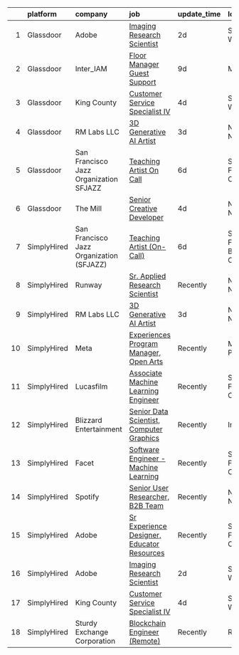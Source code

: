 

|    | platform    | company                                  | job                                                                                                                                                                                                                                                                                                                                                                                                                                                                                                                                                                                                                                                                                                                                                                                                                                                                                  | update_time   | location                   |
|---:|:------------|:-----------------------------------------|:-------------------------------------------------------------------------------------------------------------------------------------------------------------------------------------------------------------------------------------------------------------------------------------------------------------------------------------------------------------------------------------------------------------------------------------------------------------------------------------------------------------------------------------------------------------------------------------------------------------------------------------------------------------------------------------------------------------------------------------------------------------------------------------------------------------------------------------------------------------------------------------|:--------------|:---------------------------|
|  1 | Glassdoor   | Adobe                                    | [Imaging Research Scientist](https://www.glassdoor.com/partner/jobListing.htm?pos=103&ao=1136043&s=58&guid=00000183c0bbd1258f93e03f13d366ae&src=GD_JOB_AD&t=SR&vt=w&cs=1_a9eaf86f&cb=1665385877994&jobListingId=1008193514053&jrtk=3-0-1gf0bnkagg2ej801-1gf0bnkb528im000-f6d4fb90b11f2144-)                                                                                                                                                                                                                                                                                                                                                                                                                                                                                                                                                                                          | 2d            | Seattle, WA                |
|  2 | Glassdoor   | Inter_IAM                                | [Floor Manager   Guest Support](https://www.glassdoor.com/partner/jobListing.htm?pos=106&ao=1136043&s=58&guid=00000183c0bbd1258f93e03f13d366ae&src=GD_JOB_AD&t=SR&vt=w&ea=1&cs=1_5c9c9f6c&cb=1665385877995&jobListingId=1008173048006&jrtk=3-0-1gf0bnkagg2ej801-1gf0bnkb528im000-6baa922eff9a97fd-)                                                                                                                                                                                                                                                                                                                                                                                                                                                                                                                                                                                  | 9d            | Manhattan                  |
|  3 | Glassdoor   | King County                              | [Customer Service Specialist IV](https://www.glassdoor.com/partner/jobListing.htm?pos=104&ao=1136043&s=58&guid=00000183c0bbd1258f93e03f13d366ae&src=GD_JOB_AD&t=SR&vt=w&cs=1_34eccddd&cb=1665385877995&jobListingId=1008186901069&jrtk=3-0-1gf0bnkagg2ej801-1gf0bnkb528im000-c3d582e9d818aba3-)                                                                                                                                                                                                                                                                                                                                                                                                                                                                                                                                                                                      | 4d            | Seattle, WA                |
|  4 | Glassdoor   | RM Labs LLC                              | [3D Generative AI Artist](https://www.glassdoor.com/partner/jobListing.htm?pos=102&ao=1110586&s=58&guid=00000183c0bbd1258f93e03f13d366ae&src=GD_JOB_AD&t=SR&vt=w&ea=1&cs=1_47ebdb5a&cb=1665385877994&jobListingId=1008190172064&cpc=3BA4CE39D5B5DEF5&jrtk=3-0-1gf0bnkagg2ej801-1gf0bnkb528im000-a101640b2a25769e--6NYlbfkN0DAwgduWqBP7ymGN-lTADpinz2i-23XbRAyg5ywqS-MDRMEPY4xgQIz3GME-UDiJJLBmqKVmKMsAF5-ZqxYJqQ4-XCnGNMWWXC8u0OiK-_kQL0XAZiviRYjP6kzoBeSgBD8YDk_SLyHKGQAAN-Nd0Fy3CyajKfYiX1OJoHfH8hCsRIa6Pu3XuKs1jaWJtgQSmSvIsb6iOg0ee3is4NQ0zdQfFEl92oDHzMM423yB6ooPa4mw7pH9sf_IORAcFV4rLTZUj3sWKzFsval-RMP-kB4K-o-v8dly2_PRApH1neZeHkQhltezNBD5VOyHWv84HdkvSHIxYdd_iOxWURSloPj4DmKIUkce6qFQifzdGhaZl0kk31-HlJ9zHqVCvnXHrAoUjerNnH4Q30_lD8vwc8JrPExiR3j8hUB8lWnmytIgfS8MeXv9ZcX5OH-CeWAlWsk0QxmXBBVAY18g3IlaBSlY43EELFHEEhb-yS0E3lT_6Vo_NDxCTAydoZFlIzNdi4jd-nzx-hNdw%3D%3D)       | 3d            | New York, NY               |
|  5 | Glassdoor   | San Francisco Jazz Organization  SFJAZZ  | [Teaching Artist  On Call ](https://www.glassdoor.com/partner/jobListing.htm?pos=101&ao=1110586&s=58&guid=00000183c0bbd1258f93e03f13d366ae&src=GD_JOB_AD&t=SR&vt=w&ea=1&cs=1_999ad07f&cb=1665385877994&jobListingId=1008182220602&cpc=459542F86C2FA7A2&jrtk=3-0-1gf0bnkagg2ej801-1gf0bnkb528im000-54e33623c616ada1--6NYlbfkN0BTT1lo8Jwdy_hu5PBsWOg-OgEs4ry3bvHurgSPaoaOHGO1V8_oStUu-IOgcecftEzwODs_iY5s0yVMtSf49Ee8650VAk6OZhIOLzjOfzyADQiK_aFUA_fYDjMgSAxUuKkEsHE7GSh_NxzkwRNLFUQ7DXBrNr4U2tyJlGhve36Y2wiyAG7I1qNNANtxdY4BOa2RrvocnjXymp9om3SKFmYIG588D-Ut85-O7IDN2oIFIdb25uUB4ngw8MEDOF2_q6IONg8yhDIW63QQidVcNYhRns1RjaccOesGL5h4d5y4iQCXd8lwyzPnqxdXniqCXtRELP99f7MSWeRCRFjwhMY10NPaN-85-YYsBq-jjHVX1RFJHJRmhA0IU8s4sGNLP6p1cbulb4HF_KOp7s3JC4ku-6iaQSmm6LBD51sW7JqZlWZMsdya_PNBNI-R2BoVGXXeS4spYulFLoz7-wYL172BTpZCm5t7ja8f3MRwYdEv_Jl-GDE0Nx2Ua3S__of0iQRAFJQ-locOFSOnZ1mQJnI5) | 6d            | San Francisco, CA          |
|  6 | Glassdoor   | The Mill                                 | [Senior Creative Developer](https://www.glassdoor.com/partner/jobListing.htm?pos=105&ao=1136043&s=58&guid=00000183c0bbd1258f93e03f13d366ae&src=GD_JOB_AD&t=SR&vt=w&ea=1&cs=1_3ee12538&cb=1665385877995&jobListingId=1008187777918&jrtk=3-0-1gf0bnkagg2ej801-1gf0bnkb528im000-25596ddad6d95f86-)                                                                                                                                                                                                                                                                                                                                                                                                                                                                                                                                                                                      | 4d            | New York, NY               |
|  7 | SimplyHired | San Francisco Jazz Organization (SFJAZZ) | [Teaching Artist (On-Call)](https://www.simplyhired.com/job/GKLju0fN3VjuHuLuBFeDe1JElAIneTUc0GzSaguzZNnOXrm6fpA4YQ?q=generative+artist)                                                                                                                                                                                                                                                                                                                                                                                                                                                                                                                                                                                                                                                                                                                                              | 6d            | San Francisco Bay Area, CA |
|  8 | SimplyHired | Runway                                   | [Sr. Applied Research Scientist](https://www.simplyhired.com/job/9tTkkFY-eqZyrdSvCvKWNVfqWkVH8Svjc_29lorXXalIjfC-nAq1EA?q=generative+artist)                                                                                                                                                                                                                                                                                                                                                                                                                                                                                                                                                                                                                                                                                                                                         | Recently      | New York, NY               |
|  9 | SimplyHired | RM Labs LLC                              | [3D Generative AI Artist](https://www.simplyhired.com/job/0NI-_9gosau_q0F8i-ATfDXWK1m6hurcDkno7wt9YLgPFEIJJ66txA?q=generative+artist)                                                                                                                                                                                                                                                                                                                                                                                                                                                                                                                                                                                                                                                                                                                                                | 3d            | New York, NY               |
| 10 | SimplyHired | Meta                                     | [Experiences Program Manager, Open Arts](https://www.simplyhired.com/job/39LFdVDZkOVzjzuKxDh39-uXR6pKfcGOkABaQ3gkkuENYK4d0Gs1Og?q=generative+artist)                                                                                                                                                                                                                                                                                                                                                                                                                                                                                                                                                                                                                                                                                                                                 | Recently      | Menlo Park, CA             |
| 11 | SimplyHired | Lucasfilm                                | [Associate Machine Learning Engineer](https://www.simplyhired.com/job/NHCbzWRQ1XQtyychoSUQiroJNEZKRqDcszy7P2TGP2ughvn0n-RGgA?q=generative+artist)                                                                                                                                                                                                                                                                                                                                                                                                                                                                                                                                                                                                                                                                                                                                    | Recently      | San Francisco, CA          |
| 12 | SimplyHired | Blizzard Entertainment                   | [Senior Data Scientist, Computer Graphics](https://www.simplyhired.com/job/FiskW-Gz-FCAVeSnphMRdyWJsI2KrVP0qig6JTACI2hq1lHJkEOfoA?q=generative+artist)                                                                                                                                                                                                                                                                                                                                                                                                                                                                                                                                                                                                                                                                                                                               | Recently      | Irvine, CA                 |
| 13 | SimplyHired | Facet                                    | [Software Engineer - Machine Learning](https://www.simplyhired.com/job/rRl7LpYqGiIowLAwzbrNzMgXtXTFbKgtp-z9fo66PKEqX4Q6nYlO_w?q=generative+artist)                                                                                                                                                                                                                                                                                                                                                                                                                                                                                                                                                                                                                                                                                                                                   | Recently      | San Francisco, CA          |
| 14 | SimplyHired | Spotify                                  | [Senior User Researcher, B2B Team](https://www.simplyhired.com/job/-NU0kTZXtQdttxmJx6gIBTEXHzZymydZOX5IHkHj1VHBZZjBgYlpVw?q=generative+artist)                                                                                                                                                                                                                                                                                                                                                                                                                                                                                                                                                                                                                                                                                                                                       | Recently      | New York, NY               |
| 15 | SimplyHired | Adobe                                    | [Sr Experience Designer, Educator Resources](https://www.simplyhired.com/job/QWlQTLNf5Dj_g1OihY5iIYX-GzYE3cnQJk0m2mXB9nr9kbXD8eEclg?q=generative+artist)                                                                                                                                                                                                                                                                                                                                                                                                                                                                                                                                                                                                                                                                                                                             | Recently      | San Francisco, CA          |
| 16 | SimplyHired | Adobe                                    | [Imaging Research Scientist](https://www.simplyhired.com/job/8_bATpioVJH6FzmSUBiAmA4R8R3kMeWqoRor80npilQOK-DIUdKW6w?q=generative+artist)                                                                                                                                                                                                                                                                                                                                                                                                                                                                                                                                                                                                                                                                                                                                             | 2d            | Seattle, WA                |
| 17 | SimplyHired | King County                              | [Customer Service Specialist IV](https://www.simplyhired.com/job/9SiDCoZt4kvbVJDn--FeK390s80waffZWw9nQrY_kOyKFU3H2hvH-Q?q=generative+artist)                                                                                                                                                                                                                                                                                                                                                                                                                                                                                                                                                                                                                                                                                                                                         | 4d            | Seattle, WA                |
| 18 | SimplyHired | Sturdy Exchange Corporation              | [Blockchain Engineer (Remote)](https://www.simplyhired.com/job/WkCG-hxWjCubaYXsGqhjcid6fkIa0Ye-RVxYWMzTF0S-OyemqI35XA?q=generative+artist)                                                                                                                                                                                                                                                                                                                                                                                                                                                                                                                                                                                                                                                                                                                                           | Recently      | Remote                     |